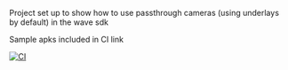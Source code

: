 
Project set up to show how to use passthrough cameras (using underlays by default) in the wave sdk

Sample apks included in CI link

[![CI](https://github.com/hardcoded2/WavePassthroughOverlayExample/actions/workflows/ci.yml/badge.svg)](https://github.com/hardcoded2/WavePassthroughOverlayExample/actions/workflows/ci.yml)